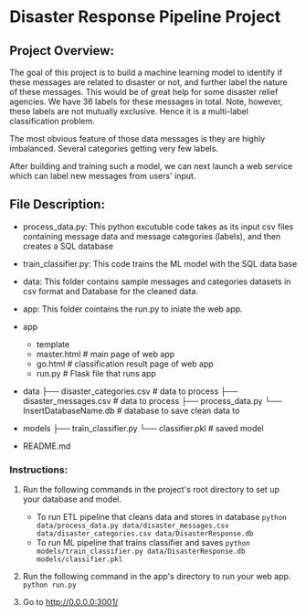 # Disaster Response Pipeline Project

## Project Overview:
The goal of this project is to build a machine learning model to identify if these messages are related to disaster or not, and further label the nature of these messages. This would be of great help for some disaster relief agencies. We have 36 labels for these messages in total. Note, however, these labels are not mutually exclusive. Hence it is a multi-label classification problem.

The most obvious feature of those data messages is they are highly imbalanced. Several categories getting very few labels.

After building and training such a model, we can next launch a web service which can label new messages from users' input.

## File Description:
- process_data.py: This python excutuble code takes as its input csv files containing message data and message categories (labels), and then creates a SQL database
- train_classifier.py: This code trains the ML model with the SQL data base
- data: This folder contains sample messages and categories datasets in csv format and Database for the cleaned data.
- app: This folder cointains the run.py to iniate the web app.


- app
    - template
    - master.html  # main page of web app
    - go.html  # classification result page of web app
    - run.py  # Flask file that runs app

- data
├── disaster_categories.csv  # data to process 
├── disaster_messages.csv  # data to process
├── process_data.py
└── InsertDatabaseName.db   # database to save clean data to

- models
├── train_classifier.py
└── classifier.pkl  # saved model 

- README.md

### Instructions:
1. Run the following commands in the project's root directory to set up your database and model.

    - To run ETL pipeline that cleans data and stores in database
        `python data/process_data.py data/disaster_messages.csv data/disaster_categories.csv data/DisasterResponse.db`
    - To run ML pipeline that trains classifier and saves
        `python models/train_classifier.py data/DisasterResponse.db models/classifier.pkl`

2. Run the following command in the app's directory to run your web app.
    `python run.py`

3. Go to http://0.0.0.0:3001/
